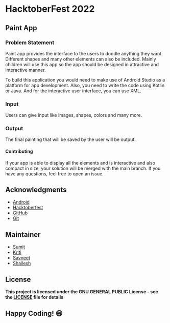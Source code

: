
# HacktoberFest 2022
## Paint App
### Problem Statement

Paint app provides the interface to the users to doodle 
anything they want. Different shapes and many other elements 
can also be included. Mainly children will use this app so the app 
should be designed in attractive and interactive manner.

To build this application you would need to make use of Android
 Studio as a platform for app development. Also, you need to 
 write the code using Kotlin or Java. And for the interactive 
 user interface, you can use XML.

### Input
Users can give input like images, shapes, colors and many more.

### Output
The final painting that will be saved by the user will be output.

#### Contributing
If your app is able to display all the elements and is
 interactive and also compact in size, your solution will be
merged with the main branch. If you have any questions, feel 
free to open an issue.

## Acknowledgments
- [Android](https://developer.android.com/docs)
- [Hacktoberfest](https://hacktoberfest.digitalocean.com/)
- [GitHub](https://github.com)
- [Git](https://git-scm.com/)

## Maintainer
- [Sumit](https://github.com/isumitmalhotra)
- [Kriti](https://github.com/kritigupta45)
- [Savneet](https://github.com/savneetkaur03)
- [Shailesh](https://github.com/ShaileshKumar007)

## License
**This project is licensed under the GNU GENERAL PUBLIC License - see the [LICENSE](../../LICENSE) file for details**


## Happy Coding! :smile:





